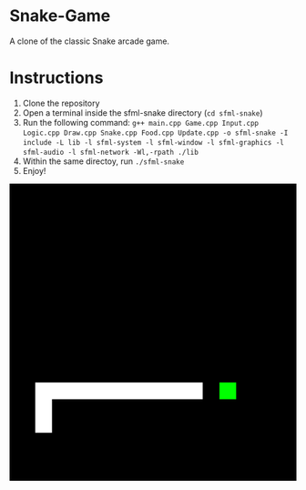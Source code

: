 # Snake-Game
 
A clone of the classic Snake arcade game.

# Instructions

1. Clone the repository
2. Open a terminal inside the sfml-snake directory (`cd sfml-snake`)
3. Run the following command:
`g++ main.cpp Game.cpp Input.cpp Logic.cpp Draw.cpp Snake.cpp Food.cpp Update.cpp -o sfml-snake -I include -L lib -l sfml-system -l sfml-window -l sfml-graphics -l sfml-audio -l sfml-network -Wl,-rpath ./lib`
4. Within the same directoy, run `./sfml-snake`
5. Enjoy!

![snake_image](snake_sfml.png "Image")